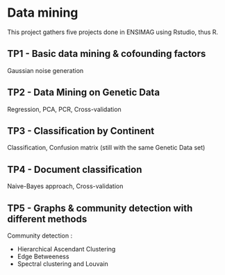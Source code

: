 # Data mining

This project gathers five projects done in ENSIMAG using Rstudio, thus R.

## TP1 -  Basic data mining & cofounding factors

Gaussian noise generation

## TP2 - Data Mining on Genetic Data

Regression, PCA, PCR, Cross-validation

## TP3 - Classification by Continent

Classification, Confusion matrix  (still with the same Genetic Data set)

## TP4 - Document classification

Naive-Bayes approach, Cross-validation

## TP5 - Graphs & community detection with different methods

Community detection :
  - Hierarchical Ascendant Clustering
  - Edge Betweeness
  - Spectral clustering and Louvain
